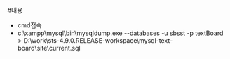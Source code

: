 #내용
- cmd접속
- c:\xampp\mysql\bin\mysqldump.exe --databases -u sbsst -p textBoard > D:\work\sts-4.9.0.RELEASE-workspace\mysql-text-board\site\current.sql
